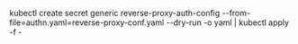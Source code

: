 kubectl create secret generic reverse-proxy-auth-config --from-file=authn.yaml=reverse-proxy-conf.yaml --dry-run -o yaml | kubectl apply -f -